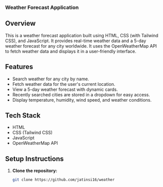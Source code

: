 ### Weather Forecast Application

## Overview
This is a weather forecast application built using HTML, CSS (with Tailwind CSS), and JavaScript. It provides real-time weather data and a 5-day weather forecast for any city worldwide. It uses the OpenWeatherMap API to fetch weather data and displays it in a user-friendly interface.

## Features
- Search weather for any city by name.
- Fetch weather data for the user's current location.
- View a 5-day weather forecast with dynamic cards.
- Recently searched cities are stored in a dropdown for easy access.
- Display temperature, humidity, wind speed, and weather conditions.

## Tech Stack
- HTML
- CSS (Tailwind CSS)
- JavaScript
- OpenWeatherMap API

## Setup Instructions

1. **Clone the repository:**
   ```bash
   git clone https://github.com/jatinsi16/weather

